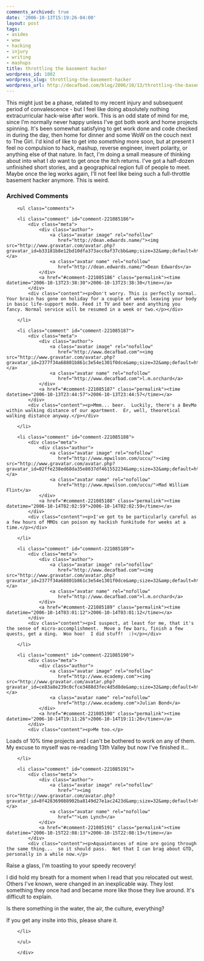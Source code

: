 ```yaml
---
comments_archived: true
date: '2006-10-13T15:19:26-04:00'
layout: post
tags:
- asides
- wow
- hacking
- injury
- writing
- mashups
title: throttling the basement hacker
wordpress_id: 1002
wordpress_slug: throttling-the-basement-hacker
wordpress_url: http://decafbad.com/blog/2006/10/13/throttling-the-basement-hacker
---
```

This might just be a phase, related to my recent injury and subsequent period of convalescence - but I feel like doing absolutely nothing extracurricular hack-wise after work.  This is an odd state of mind for me, since I'm normally never happy unless I've got both work and home projects spinning.  It's been somewhat satisfying to get work done and code checked in during the day, then home for dinner and some WoW on the couch next to The Girl.  I'd kind of like to get into *something* more soon, but at present I feel no compulsion to hack, mashup, reverse engineer, invert polarity, or anything else of that nature.  In fact, I'm doing a small measure of thinking about into what I *do* want to get once the itch returns.  I've got a half-dozen unfinished short stories, and a geographical region full of people to meet.  Maybe once the leg works again, I'll not feel like being such a full-throttle basement hacker anymore.  This is weird.

<div id="comments" class="comments archived-comments">
            <h3>Archived Comments</h3>
            
        <ul class="comments">
            
        <li class="comment" id="comment-221085186">
            <div class="meta">
                <div class="author">
                    <a class="avatar image" rel="nofollow" 
                       href="http://dean.edwards.name/"><img src="http://www.gravatar.com/avatar.php?gravatar_id=b33181b8e12bd10dfa373acc8af37cbb&amp;size=32&amp;default=http://mediacdn.disqus.com/1320279820/images/noavatar32.png"/></a>
                    <a class="avatar name" rel="nofollow" 
                       href="http://dean.edwards.name/">Dean Edwards</a>
                </div>
                <a href="#comment-221085186" class="permalink"><time datetime="2006-10-13T23:38:30">2006-10-13T23:38:30</time></a>
            </div>
            <div class="content"><p>Don't worry. This is perfectly normal. Your brain has gone on holiday for a couple of weeks leaving your body in basic life-support mode. Feed it TV and beer and anything you fancy. Normal service will be resumed in a week or two.</p></div>
            
        </li>
    
        <li class="comment" id="comment-221085187">
            <div class="meta">
                <div class="author">
                    <a class="avatar image" rel="nofollow" 
                       href="http://www.decafbad.com"><img src="http://www.gravatar.com/avatar.php?gravatar_id=2377f34a68801b861c3e54e1301f0dce&amp;size=32&amp;default=http://mediacdn.disqus.com/1320279820/images/noavatar32.png"/></a>
                    <a class="avatar name" rel="nofollow" 
                       href="http://www.decafbad.com">l.m.orchard</a>
                </div>
                <a href="#comment-221085187" class="permalink"><time datetime="2006-10-13T23:44:57">2006-10-13T23:44:57</time></a>
            </div>
            <div class="content"><p>Mmm... beer.  Luckily, there's a BevMo within walking distance of our apartment.  Er, well, theoretical walking distance anyway.</p></div>
            
        </li>
    
        <li class="comment" id="comment-221085188">
            <div class="meta">
                <div class="author">
                    <a class="avatar image" rel="nofollow" 
                       href="http://www.mpwilson.com/uccu/"><img src="http://www.gravatar.com/avatar.php?gravatar_id=02ffe238ed68da35e8037df461552234&amp;size=32&amp;default=http://mediacdn.disqus.com/1320279820/images/noavatar32.png"/></a>
                    <a class="avatar name" rel="nofollow" 
                       href="http://www.mpwilson.com/uccu/">Mad William Flint</a>
                </div>
                <a href="#comment-221085188" class="permalink"><time datetime="2006-10-14T02:02:59">2006-10-14T02:02:59</time></a>
            </div>
            <div class="content"><p>I've got to be particularly careful as a few hours of MMOs can poison my hackish funkitude for weeks at a time.</p></div>
            
        </li>
    
        <li class="comment" id="comment-221085189">
            <div class="meta">
                <div class="author">
                    <a class="avatar image" rel="nofollow" 
                       href="http://www.decafbad.com"><img src="http://www.gravatar.com/avatar.php?gravatar_id=2377f34a68801b861c3e54e1301f0dce&amp;size=32&amp;default=http://mediacdn.disqus.com/1320279820/images/noavatar32.png"/></a>
                    <a class="avatar name" rel="nofollow" 
                       href="http://www.decafbad.com">l.m.orchard</a>
                </div>
                <a href="#comment-221085189" class="permalink"><time datetime="2006-10-14T03:01:12">2006-10-14T03:01:12</time></a>
            </div>
            <div class="content"><p>I suspect, at least for me, that it's the sense of micro-accomplishment.  Move a few bars, finish a few quests, get a ding.  Woo hoo!  I did stuff!  :)</p></div>
            
        </li>
    
        <li class="comment" id="comment-221085190">
            <div class="meta">
                <div class="author">
                    <a class="avatar image" rel="nofollow" 
                       href="http://www.ecademy.com"><img src="http://www.gravatar.com/avatar.php?gravatar_id=ce83a8e239c0cfce3488d3fec4d5d8de&amp;size=32&amp;default=http://mediacdn.disqus.com/1320279820/images/noavatar32.png"/></a>
                    <a class="avatar name" rel="nofollow" 
                       href="http://www.ecademy.com">Julian Bond</a>
                </div>
                <a href="#comment-221085190" class="permalink"><time datetime="2006-10-14T19:11:26">2006-10-14T19:11:26</time></a>
            </div>
            <div class="content"><p>Me too.</p>

<p>Loads of 10% time projects and I can't be bothered to work on any of them. My excuse to myself was  re-reading 13th Valley but now I've finished it...</p></div>
            
        </li>
    
        <li class="comment" id="comment-221085191">
            <div class="meta">
                <div class="author">
                    <a class="avatar image" rel="nofollow" 
                       href=""><img src="http://www.gravatar.com/avatar.php?gravatar_id=8f428369088902ba8149d27e1ac2423d&amp;size=32&amp;default=http://mediacdn.disqus.com/1320279820/images/noavatar32.png"/></a>
                    <a class="avatar name" rel="nofollow" 
                       href="">Len Lynch</a>
                </div>
                <a href="#comment-221085191" class="permalink"><time datetime="2006-10-15T22:08:13">2006-10-15T22:08:13</time></a>
            </div>
            <div class="content"><p>Aquaintances of mine are going through the same thing...  so it should pass.  Not that I can brag about GTD, personally in a while now.</p>

<p>Raise a glass, I'm toasting to your speedy recovery!</p>

<p>
I did hold my breath for a moment when I read that you relocated out west.  Others I've known, were changed in an inexplicable way.  They lost something they once had and became more like those they live around.  It's difficult to explain.</p>

<p>Is there something in the water, the air, the culture, everything?</p>

<p>If you get any insite into this, please share it.
</p></div>
            
        </li>
    
        </ul>
    
        </div>
    